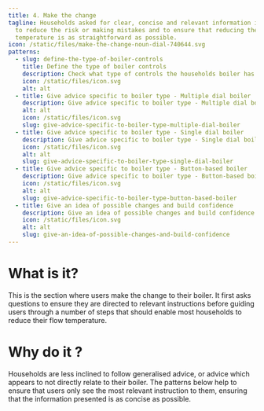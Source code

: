 ```yaml
---
title: 4. Make the change
tagline: Households asked for clear, concise and relevant information in order
  to reduce the risk or making mistakes and to ensure that reducing the flow
  temperature is as straightforward as possible.
icon: /static/files/make-the-change-noun-dial-740644.svg
patterns:
  - slug: define-the-type-of-boiler-controls
    title: Define the type of boiler controls
    description: Check what type of controls the households boiler has
    icon: /static/files/icon.svg
    alt: alt
  - title: Give advice specific to boiler type - Multiple dial boiler
    description: Give advice specific to boiler type - Multiple dial boiler
    alt: alt
    icon: /static/files/icon.svg
    slug: give-advice-specific-to-boiler-type-multiple-dial-boiler
  - title: Give advice specific to boiler type - Single dial boiler
    description: Give advice specific to boiler type - Single dial boiler
    icon: /static/files/icon.svg
    alt: alt
    slug: give-advice-specific-to-boiler-type-single-dial-boiler
  - title: Give advice specific to boiler type - Button-based boiler
    description: Give advice specific to boiler type - Button-based boiler
    icon: /static/files/icon.svg
    alt: alt
    slug: give-advice-specific-to-boiler-type-button-based-boiler
  - title: Give an idea of possible changes and build confidence
    description: Give an idea of possible changes and build confidence
    icon: /static/files/icon.svg
    alt: alt
    slug: give-an-idea-of-possible-changes-and-build-confidence
---
```

# What is it?

This is the section where users make the change to their boiler. It first asks questions to ensure they are directed to relevant instructions before guiding users through a number of steps that should enable most households to reduce their flow temperature.

# Why do it ?

Households are less inclined to follow generalised advice, or advice which appears to not directly relate to their boiler. The patterns below help to ensure that users only see the most relevant instruction to them, ensuring that the information presented is as concise as possible.